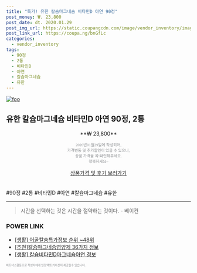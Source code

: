 ```yaml
--- 
title: "특가! 유한 칼슘마그네슘 비타민D 아연 90정" 
post_money: ₩. 23,800 
post_date: dt. 2020.01.29 
post_img_url: https://static.coupangcdn.com/image/vendor_inventory/images/2018/05/02/17/0/ea1dcfe6-c68e-4d91-b375-49b5f7320a3e.jpg 
post_link_url: https://coupa.ng/bnGfLc 
categories: 
  - vendor_inventory 
tags: 
  - 90정 
  - 2통 
  - 비타민D 
  - 아연 
  - 칼슘마그네슘 
  - 유한 
--- 
```

[![foo](https://static.coupangcdn.com/image/vendor_inventory/images/2018/05/02/17/0/ea1dcfe6-c68e-4d91-b375-49b5f7320a3e.jpg)](https://coupa.ng/bnGfLc) 

## 유한 칼슘마그네슘 비타민D 아연 90정, 2통 
<p style="text-align: center;">**₩ 23,800**</p> 
<p style="text-align: center;"><span style="color: #898c8f; font-family: Georgia,Times,serif; font-size: 0.75em;">2020년01월29일에 작성되어, <br>가격변동 및 추가할인이 있을 수 있으니,<br> 상품 가격을 꼭!확인해주세요.<br>행복하세요~</span> 
</p>	 
<div markdown="0" style="text-align: center;"><a href="https://coupa.ng/bnGfLc" class="btn btn--success">상품가격 및 후기 보러가기</a></div> 
<br><br> 
  #90정 #2통 #비타민D #아연 #칼슘마그네슘 #유한 
<hr> 

> 시간을 선택하는 것은 시간을 절약하는 것이다. - 베이컨 


### POWER LINK

* <a href="https://blog.naver.com/sakai111/221771014762" target="_blank"> [생활] 어골칼슘특가정보 순위 ~48위</a>
* <a href="https://blog.naver.com/fasyy4321/221788479036" target="_blank">[추천]칼슘마그네슘영양제 36가지 정보</a>
* <a href="https://blog.naver.com/sakai111/221760273889" target="_blank"> [생활] 칼슘비타민D마그네슘아연 정보 </a>

<span style="color: #898c8f; font-family: Georgia,Times,serif; font-size: 0.55em;">파트너스활동으로 작성자에게 일정액의 커미션이 제공될수 있습니다.</span> 
